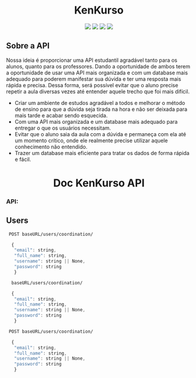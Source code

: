 <h1 align="center">
   KenKurso
</h1>
<div align="center" display="inline-block">
  <img src="https://img.shields.io/badge/Python-FFD43B?style=for-the-badge&logo=python&logoColor=blue"/>
  <img src="https://img.shields.io/badge/Django-092E20?style=for-the-badge&logo=django&logoColor=green"/>
  <img src="https://img.shields.io/badge/django%20rest-ff1709?style=for-the-badge&logo=django&logoColor=white"/>
  <img src="https://img.shields.io/badge/PostgreSQL-316192?style=for-the-badge&logo=postgresql&logoColor=white"/>
</div>

<h2>Sobre a API</h2>
<p>Nossa ideia é proporcionar uma API estudantil agradável tanto para os alunos, quanto para os professores.
Dando a oportunidade de ambos terem a oportunidade de usar uma API mais organizada e com um database mais adequado
para poderem manifestar sua dúvida e ter uma resposta mais rápida e precisa. Dessa forma, será possível evitar que o aluno
precise repetir a aula diversas vezes até entender aquele trecho que foi mais difícil.</p>
<ul>
  <li>Criar um ambiente de estudos agradável a todos e melhorar o método de ensino para que a dúvida seja
  tirada na hora e não ser deixada para mais tarde e acabar sendo esquecida.</li>
  <li>Com uma API mais organizada e um database mais adequado para entregar o que os usuários necessitam.</li>
  <li>Evitar que o aluno saia da aula com a dúvida e permaneça com ela até um momento crítico, onde ele realmente precise utilizar aquele conhecimento não entendido.</li>
  <li>Trazer um database mais eficiente para tratar os dados de forma rápida e fácil.</li>
</ul>

<h1 align="center">
   Doc KenKurso API
</h1>

<h3>API:</h3>

<h2>Users</h2>

```bash
 POST baseURL/users/coordination/
```

```javascript
  {
   "email": string,
   "full_name": string,
   "username": string || None,
   "password": string
   }
```

```bash
  baseURL/users/coordination/
```

```javascript
  {
   "email": string,
   "full_name": string,
   "username": string || None,
   "password": string
   }
```

```bash
 POST baseURL/users/coordination/
```

```javascript
  {
   "email": string,
   "full_name": string,
   "username": string || None,
   "password": string
   }
```

